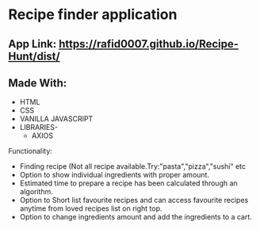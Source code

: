 # Recipe finder application
## **App Link:** <https://rafid0007.github.io/Recipe-Hunt/dist/>

## **Made With:**
  * HTML
  * CSS
  * VANILLA JAVASCRIPT
  * LIBRARIES-
    * AXIOS

Functionality:
* Finding recipe (Not all recipe available.Try:"pasta","pizza","sushi" etc
* Option to show individual ingredients with proper amount.
* Estimated time to prepare a recipe has been calculated through an algorithm.
* Option to Short list favourite recipes and can access favourite recipes anytime from loved recipes list on right top.
* Option to change ingredients amount and add the ingredients to a cart.
